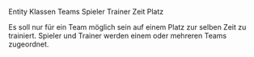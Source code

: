 Entity Klassen
Teams
Spieler
Trainer
Zeit
Platz

Es soll nur für ein Team möglich sein auf einem Platz zur selben Zeit zu trainiert. Spieler und Trainer werden einem oder 
mehreren Teams zugeordnet. 